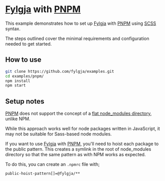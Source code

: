# [Fylgja] with [PNPM]

This example demonstrates how to set up [Fylgja] with [PNPM] using [SCSS] syntax.

The steps outlined cover the minimal requirements and configuration needed to get started.

[Fylgja]: https://fylgja.dev/
[PNPM]: https://pnpm.io/
[SCSS]: https://sass-lang.com/

## How to use

```sh
git clone https://github.com/fylgja/examples.git
cd examples/pnpm/
npm install
npm start
```

## Setup notes

[PNPM] does not support the concept of a [flat node_modules directory](https://pnpm.io/pnpm-vs-npm#npms-flat-tree), unlike NPM.

While this approach works well for node packages written in JavaScript, it may not be suitable for Sass-based node modules.

If you want to use [Fylgja] with [PNPM], you'll need to hoist each package to the public pattern. This creates a symlink in the root of node_modules directory so that the same pattern as with NPM works as expected.

To do this, you can create an `.npmrc` file with;

```properties
public-hoist-pattern[]=@fylgja/**
```
